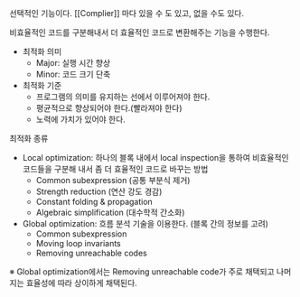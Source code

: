 
선택적인 기능이다. [[Complier]] 마다 있을 수 도 있고, 없을 수도 있다. 

비효율적인 코드를 구분해내서 더 효율적인 코드로 변환해주는 기능을 수행한다.

+ 최적화 의미
	+ Major: 실행 시간 향상
	+ Minor: 코드 크기 단축
+ 최적화 기준
	+ 프로그램의 의미를 유지하는 선에서 이루어져야 한다.
	+ 평균적으로 향상되어야 한다.(빨라져야 한다)
	+ 노력에 가치가 있어야 한다. 

최적화 종류
+ Local optimization: 하나의 블록 내에서 local inspection을 통하여 비효율적인 코드들을 구분해 내서 좀 더 효율적인 코드로 바꾸는 방법
	+ Common subexpression (공통 부분식 제거)
	+ Strength reduction (연산 강도 경감)
	+ Constant folding & propagation
	+ Algebraic simplification (대수학적 간소화)
+ Global optimization: 흐름 분석 기술을 이용한다. (블록 간의 정보를 고려)
	+ Common subexpression
	+ Moving loop invariants
	+ Removing unreachable codes

※ Global optimization에서는 Removing unreachable code가 주로 채택되고 나머지는 효율성에 따라 상이하게 채택된다. 